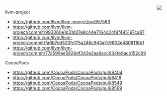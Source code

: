 
<img align="right" src="https://github-readme-stats.vercel.app/api?username=tripleCC&show_icons=true&icon_color=0366d6&text_color=24292e&bg_color=ffffff&hide_title=true" />

llvm-project
- https://github.com/llvm/llvm-project/pull/67563
- https://github.com/llvm/llvm-project/commit/993060e1d31d07e9c44e7164d24f9f495197ca87
- https://github.com/llvm/llvm-project/commit/fa6b7dd520fc175a246c943a7c9802e4808118b1
- https://github.com/llvm/llvm-project/commit/77a599ae5828df343e2aa6acc634fe9acb152c99


CocoaPods
- https://github.com/CocoaPods/CocoaPods/pull/8404
- https://github.com/CocoaPods/CocoaPods/pull/8418
- https://github.com/CocoaPods/CocoaPods/pull/8549
- https://github.com/CocoaPods/CocoaPods/pull/8569
